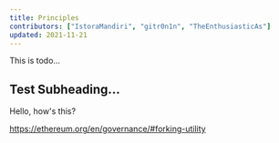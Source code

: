 ```yaml
---
title: Principles
contributors: ["IstoraMandiri", "gitr0n1n", "TheEnthusiasticAs"]
updated: 2021-11-21
---
```


This is todo...

## Test Subheading...

Hello, how's this?

https://ethereum.org/en/governance/#forking-utility
